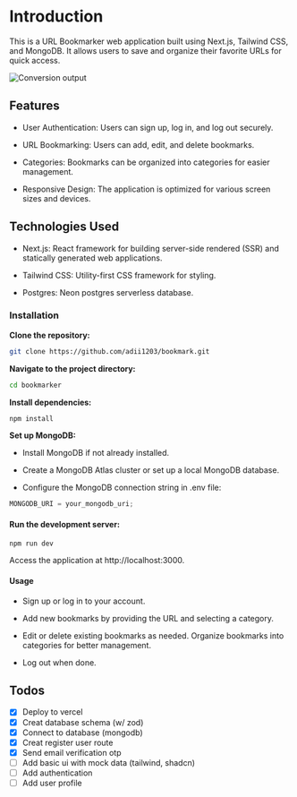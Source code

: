 # Introduction

This is a URL Bookmarker web application built using Next.js, Tailwind CSS, and MongoDB. It allows users to save and organize their favorite URLs for quick access.

![Conversion output](https://github.com/adii1203/bookmark/assets/114096753/0b8623a8-afb3-4bb8-ad7b-781af01e99bb)

## Features

- User Authentication: Users can sign up, log in, and log out securely.

- URL Bookmarking: Users can add, edit, and delete bookmarks.

- Categories: Bookmarks can be organized into categories for easier management.

- Responsive Design: The application is optimized for various screen sizes and devices.

## Technologies Used

- Next.js: React framework for building server-side rendered (SSR) and statically generated web applications.

- Tailwind CSS: Utility-first CSS framework for styling.

- Postgres: Neon postgres serverless database.

### Installation

**Clone the repository:**

```bash
git clone https://github.com/adii1203/bookmark.git
```

**Navigate to the project directory:**

```bash
cd bookmarker
```

**Install dependencies:**

```bash
npm install
```

**Set up MongoDB:**

- Install MongoDB if not already installed.

- Create a MongoDB Atlas cluster or set up a local MongoDB database.

- Configure the MongoDB connection string in .env file:

```javascript
MONGODB_URI = your_mongodb_uri;
```

#### Run the development server:

```bash
npm run dev
```

Access the application at http://localhost:3000.

#### Usage

- Sign up or log in to your account.

- Add new bookmarks by providing the URL and selecting a category.

- Edit or delete existing bookmarks as needed.
  Organize bookmarks into categories for better management.

- Log out when done.

## Todos

- [x] Deploy to vercel
- [x] Creat database schema (w/ zod)
- [x] Connect to database (mongodb)
- [x] Creat register user route
- [x] Send email verification otp
- [ ] Add basic ui with mock data (tailwind, shadcn)
- [ ] Add authentication
- [ ] Add user profile
